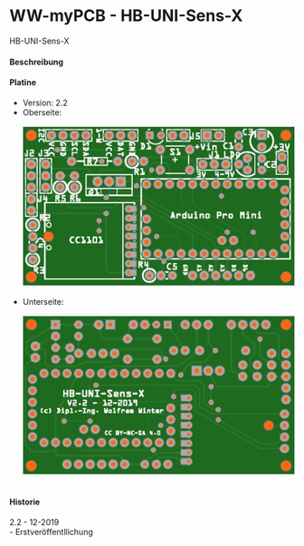 # WW-myPCB - HB-UNI-Sens-X
HB-UNI-Sens-X

#### Beschreibung

#### Platine
- Version: 2.2
- Oberseite:
  <br><br>
![WW-myPCB - HB-UNI-Sens-X - Top](./img/PCB_HB-UNI-Sens-X_2.2_Top.jpg "HB-UNI-Sens-X - Top")
<br><br>
- Unterseite:
  <br><br>
![WW-myPCB - HB-UNI-Sens-X - Bottom](./img/PCB_HB-UNI-Sens-X_2.2_Bottom.jpg "HB-UNI-Sens-X - Bottom")
<br><br>

#### Historie
2.2 - 12-2019
<br>
\- Erstveröffentllichung
